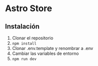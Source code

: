 # Astro Store


## Instalación 
1. Clonar el repositorio
2. `npm install`
3. Clonar .env.template y renombrar a .env
4. Cambiar las variables de entorno
5. `npm run dev`